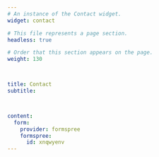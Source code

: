 ```yaml
---
# An instance of the Contact widget.
widget: contact

# This file represents a page section.
headless: true

# Order that this section appears on the page.
weight: 130



title: Contact
subtitle:



content:
  form:
    provider: formspree
    formspree:
      id: xnqwyenv
---
```

